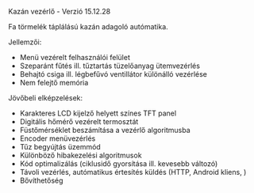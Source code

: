 Kazán vezérlő - Verzió 15.12.28

Fa törmelék táplálású kazán adagoló autómatika.

Jellemzői:
- Menü vezérelt felhasználói felület
- Szeparánt fűtés ill. tűztartás tüzelőanyag ütemvezérlés
- Behajtó csiga ill. légbefűvó ventillátor különálló vezérlése
- Nem felejtő memória

Jövőbeli elképzelések:
- Karakteres LCD kijelző helyett színes TFT panel
- Digitális hőmérő vezérelt termosztát
- Füstőmérséklet beszámítása a vezérlő algoritmusba
- Encoder menüvezérlés
- Tűz begyújtás üzemmód
- Különböző hibakezelési algoritmusok
- Kód optimalizálás (ciklusidő gyorsítása ill. kevesebb változó)
- Távoli vezérlés, autómatikus értesítés küldés (HTTP, Android kliens, )
- Bővíthetőség
